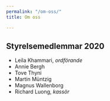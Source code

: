 ```yaml
---
permalink: "/om-oss/"
title: Om oss

---
```

## Styrelsemedlemmar 2020

* Leila Khammari, _ordförande_
* Annie Bergh
* Tove Thyni
* Martin Müntzig
* Magnus Wallenborg
* Richard Luong, _kassör_